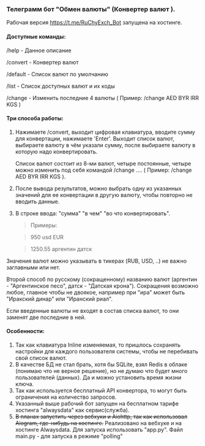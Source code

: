 ### Телеграмм бот "Обмен валюты" (Конвертер валют ).

Рабочая версия https://t.me/RuChyExch_Bot запущена на хостинге.

#### Доступные команды:

/help - Данное описание

/convert - Конвертер валют

/default - Список валют по умолчанию

/list - Список доступных валют и их коды

/change - Изменить последние 4 валюты 
 ( Пример: /change AED BYR IRR KGS )


#### Три способа работы:

1. Нажимаете /convert, выходит цифровая клавиатура, вводите сумму для конвертации, нажимаете 'Enter'. 
   Выходит список валют, выбираете валюту в чём указали сумму, после выбираете валюту в которую надо конвертировать.

   Список валют состоит из 8-ми валют, четыре постоянные, четыре можно изменить под себя командой /change ....
   ( Пример: /change AED BYR IRR KGS ). 


2. После вывода результатов, можно выбрать одну из указанных значений для ее конвертации в другую валюту,
   чтобы повторно не вводить данные.


3. В строке ввода: "сумма" "в чем" "во что конвертировать". 
   
   > Примеры: 

   > 950 usd EUR

   > 1250.55 аргентин датск

Значения валют можно указывать в тикерах (RUB, USD, ..) не важно заглавными или нет. 

Второй способ по русскому (сокращенному) названию валют (аргентин - "Аргентинское песо", датск - "Датская крона").
Сокращения возможно любое, главное чтобы не двоякое, например при "ира" может быть "Иракский динар" или
 "Иранский риал".

Если введенные валюты не входят в состав списка валют, то они заменят две последние в ней.

#### Особенности:
1. Так как клавиатура Inline изменяемая, то пришлось сохранять настройки для каждого пользователя системы, 
  чтобы не перебивать свой список валют.
2. В качестве БД не стал брать, хотя бы SQLite, взял Redis в облаке (понимаю что не верное решение), но не думаю 
  что будет много пользователей (данных). Да и можно установить время жизни ключа.
3. Так как используется бесплатный API конвертора, то могут быть ограничения на количество запросов.
4. Указанный выше рабочий бот запущен на бесплатном тарифе хостинга "alwaysdata" как сервис(служба).
5. ~~В планах запустить через вебхуки и Aiohttp, так как использовал Aiogram, где-нибудь на хостинге.~~ 
  Реализовано на вебхуке и на хостинге Alwaysdata. Для запуска использовать "app.py". 
  Файл main.py - для запуска в режиме "polling"

